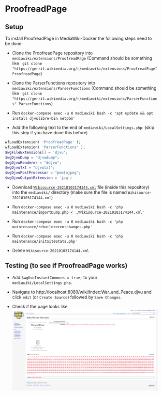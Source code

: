 # ProofreadPage

## Setup

To install ProofreadPage in MediaWiki-Docker the following steps need to be done:

* Clone the ProofreadPage repository into ```mediawiki/extensions/ProofreadPage``` (Command should be something like ```
git clone "https://gerrit.wikimedia.org/r/mediawiki/extensions/ProofreadPage" ProofreadPage```)

* Clone the ParserFunctions repository into ```mediawiki/extensions/ParserFunctions``` (Command should be something like ```
git clone "https://gerrit.wikimedia.org/r/mediawiki/extensions/ParserFunctions" ParserFunctions```)

* Run ```docker-compose exec -u 0 mediawiki bash -c 'apt update && apt install djvulibre-bin netpbm'```

* Add the following text to the end of `mediawiki/LocalSettings.php`: (skip this step if you have done this before)

```php
wfLoadExtension( 'ProofreadPage' );
wfLoadExtension( 'ParserFunctions' );
$wgFileExtensions[] = 'djvu';
$wgDjvuDump = "djvudump";
$wgDjvuRenderer = "ddjvu";
$wgDjvuTxt = "djvutxt";
$wgDjvuPostProcessor = "pnmtojpeg";
$wgDjvuOutputExtension = 'jpg';
```

* Download [```Wikisource-20210103174144.xml```](./Wikisource-20210103174144.xml) file (inside this repository) into the ```mediawiki/``` directory (make sure the file is named ```Wikisource-20210103174144.xml```)

* Run ```docker-compose exec -u 0 mediawiki bash -c 'php maintenance/importDump.php < ./Wikisource-20210103174144.xml'```

* Run ```docker-compose exec -u 0 mediawiki bash -c 'php maintenance/rebuildrecentchanges.php'```

* Run ```docker-compose exec -u 0 mediawiki bash -c 'php maintenance/initSiteStats.php'```

* Delete ```Wikisource-20210103174144.xml```

## Testing (to see if ProofreadPage works)

* Add ```$wgUseInstantCommons = true;``` to your ```mediawiki/LocalSettings.php```.

* Navigate to http://localhost:8080/wiki/Index:War_and_Peace.djvu and click ```edit``` (or ```Create Source```) followed by ```Save Changes```.

* Check if the page looks like
![Index page preview](./pic.png)
